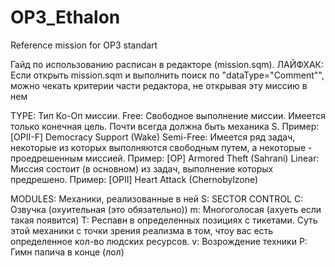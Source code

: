 # OP3_Ethalon
Reference mission for OP3 standart

Гайд по использованию расписан в редакторе (mission.sqm).
ЛАЙФХАК:  Если открыть mission.sqm и выполнить поиск по "dataType="Comment"",
            можно чекать критерии части редактора, не открывая эту миссию в нем

TYPE: Тип Ко-Оп миссии.
  Free:       Свободное выполнение миссии. Имеется только конечная цель.
              Почти всегда должна быть механика S.
              Пример: [OPII-F] Democracy Support (Wake)
  Semi-Free:  Имеется ряд задач, некоторые из которых выполняются свободным
              путем, а некоторые - проедрешенным миссией.
              Пример: [OP] Armored Theft (Sahrani)
  Linear:     Миссия состоит (в основном) из задач, выполнение которых
              предрешено.
              Пример: [OPII] Heart Attack (Chernobylzone)

MODULES: Механики, реализованные в ней
  S:    SECTOR CONTROL
  C:    Озвучка (охуительная (это обязательно))
    m:  Многоголосая (ахуеть если такая появится)
  T:    Респавн в определенных позициях с тикетами.
        Суть этой механики с точки зрения реализма в том, чтоу вас есть
        определенное кол-во людских ресурсов.
    v:  Возрождение техники
  P:    Гимн папича в конце (лол)
